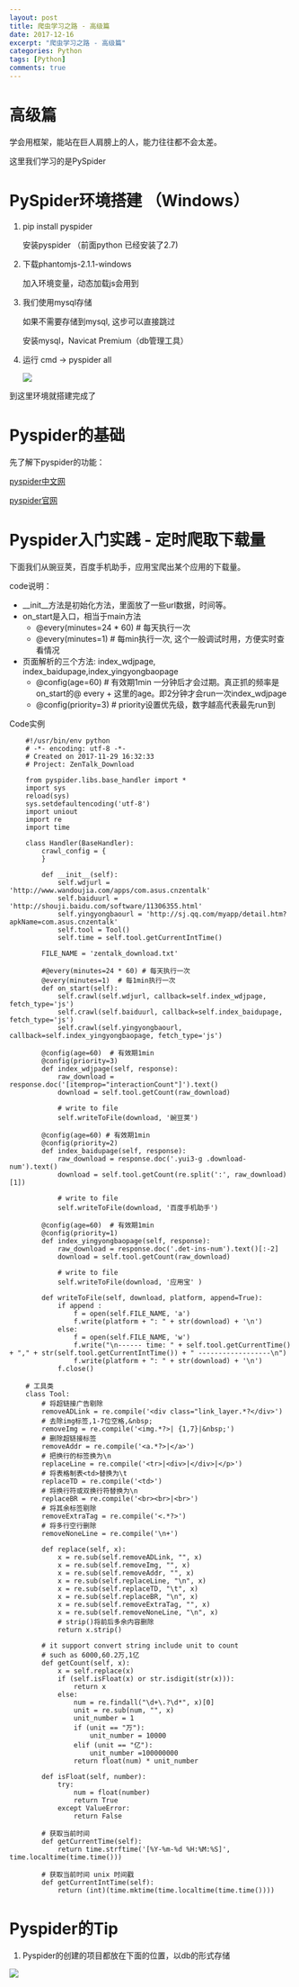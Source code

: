 ```yaml
---
layout: post
title: 爬虫学习之路 - 高级篇 
date: 2017-12-16
excerpt: "爬虫学习之路 - 高级篇"
categories: Python
tags: [Python]
comments: true
---
```



# 高级篇

学会用框架，能站在巨人肩膀上的人，能力往往都不会太差。

这里我们学习的是PySpider

# PySpider环境搭建 （Windows）

1. pip install pyspider

    安装pyspider （前面python 已经安装了2.7)

2. 下载phantomjs-2.1.1-windows

    加入环境变量，动态加载js会用到

3. 我们使用mysql存储

    如果不需要存储到mysql, 这步可以直接跳过

    安装mysql，Navicat Premium（db管理工具）

4. 运行 cmd -> pyspider all

    ![](https://i.imgur.com/OfqC6c3.png)
    

到这里环境就搭建完成了

# Pyspider的基础

先了解下pyspider的功能：

[pyspider中文网](http://www.pyspider.cn/book/pyspider/pyspider-Quickstart-2.html)

[pyspider官网](http://docs.pyspider.org/en/latest/Deployment-demo.pyspider.org/)

# Pyspider入门实践 - 定时爬取下载量

下面我们从豌豆荚，百度手机助手，应用宝爬出某个应用的下载量。

code说明：

- __init__方法是初始化方法，里面放了一些url数据，时间等。
- on_start是入口，相当于main方法
  - @every(minutes=24 * 60) # 每天执行一次
  - @every(minutes=1)  # 每min执行一次, 这个一般调试时用，方便实时查看情况
- 页面解析的三个方法: index_wdjpage, index_baidupage,index_yingyongbaopage
    - @config(age=60)  # 有效期1min 一分钟后才会过期。真正抓的频率是 on_start的@ every + 这里的age。即2分钟才会run一次index_wdjpage
    - @config(priority=3) # priority设置优先级，数字越高代表最先run到

Code实例

        #!/usr/bin/env python
        # -*- encoding: utf-8 -*-
        # Created on 2017-11-29 16:32:33
        # Project: ZenTalk_Download
        
        from pyspider.libs.base_handler import *
        import sys
        reload(sys)
        sys.setdefaultencoding('utf-8')
        import uniout
        import re
        import time 
        
        class Handler(BaseHandler):
            crawl_config = {
            }
            
            def __init__(self):
                self.wdjurl = 'http://www.wandoujia.com/apps/com.asus.cnzentalk'
                self.baiduurl = 'http://shouji.baidu.com/software/11306355.html'
                self.yingyongbaourl = 'http://sj.qq.com/myapp/detail.htm?apkName=com.asus.cnzentalk'
                self.tool = Tool()
                self.time = self.tool.getCurrentIntTime()
         
            FILE_NAME = 'zentalk_download.txt'
        
            #@every(minutes=24 * 60) # 每天执行一次
            @every(minutes=1)  # 每1min执行一次
            def on_start(self):
                self.crawl(self.wdjurl, callback=self.index_wdjpage, fetch_type='js')
                self.crawl(self.baiduurl, callback=self.index_baidupage, fetch_type='js')
                self.crawl(self.yingyongbaourl, callback=self.index_yingyongbaopage, fetch_type='js')
        
            @config(age=60)  # 有效期1min
            @config(priority=3)
            def index_wdjpage(self, response):
                raw_download = response.doc('[itemprop="interactionCount"]').text()
                download = self.tool.getCount(raw_download)
                
                # write to file
                self.writeToFile(download, '豌豆荚')
        
            @config(age=60) # 有效期1min
            @config(priority=2)
            def index_baidupage(self, response):
                raw_download = response.doc('.yui3-g .download-num').text()
                download = self.tool.getCount(re.split(':', raw_download)[1])
                
                # write to file
                self.writeToFile(download, '百度手机助手')
            
            @config(age=60)  # 有效期1min
            @config(priority=1)
            def index_yingyongbaopage(self, response):
                raw_download = response.doc('.det-ins-num').text()[:-2]
                download = self.tool.getCount(raw_download)  
                
                # write to file
                self.writeToFile(download, '应用宝' )
                
            def writeToFile(self, download, platform, append=True):
                if append :
                    f = open(self.FILE_NAME, 'a')
                    f.write(platform + ": " + str(download) + '\n') 
                else:
                    f = open(self.FILE_NAME, 'w')
                    f.write("\n------ time: " + self.tool.getCurrentTime() + "," + str(self.tool.getCurrentIntTime()) + " ------------------\n") 
                    f.write(platform + ": " + str(download) + '\n') 
                f.close()
                
        # 工具类
        class Tool:
            # 将超链接广告剔除
            removeADLink = re.compile('<div class="link_layer.*?</div>')
            # 去除img标签,1-7位空格,&nbsp;
            removeImg = re.compile('<img.*?>| {1,7}|&nbsp;')
            # 删除超链接标签
            removeAddr = re.compile('<a.*?>|</a>')
            # 把换行的标签换为\n
            replaceLine = re.compile('<tr>|<div>|</div>|</p>')
            # 将表格制表<td>替换为\t
            replaceTD = re.compile('<td>')
            # 将换行符或双换行符替换为\n
            replaceBR = re.compile('<br><br>|<br>')
            # 将其余标签剔除
            removeExtraTag = re.compile('<.*?>')
            # 将多行空行删除
            removeNoneLine = re.compile('\n+')
        
            def replace(self, x):
                x = re.sub(self.removeADLink, "", x)
                x = re.sub(self.removeImg, "", x)
                x = re.sub(self.removeAddr, "", x)
                x = re.sub(self.replaceLine, "\n", x)
                x = re.sub(self.replaceTD, "\t", x)
                x = re.sub(self.replaceBR, "\n", x)
                x = re.sub(self.removeExtraTag, "", x)
                x = re.sub(self.removeNoneLine, "\n", x)
                # strip()将前后多余内容删除
                return x.strip()
            
            # it support convert string include unit to count
            # such as 6000,60.2万,1亿
            def getCount(self, x):
                x = self.replace(x)
                if (self.isFloat(x) or str.isdigit(str(x))):
                    return x
                else:
                    num = re.findall("\d+\.?\d*", x)[0]
                    unit = re.sub(num, "", x)
                    unit_number = 1
                    if (unit == "万"):
                        unit_number = 10000
                    elif (unit == "亿"):
                        unit_number =100000000
                    return float(num) * unit_number
        
            def isFloat(self, number):
                try:
                    num = float(number)
                    return True
                except ValueError:
                    return False
            
            # 获取当前时间
            def getCurrentTime(self):
                return time.strftime('[%Y-%m-%d %H:%M:%S]', time.localtime(time.time()))
            
            # 获取当前时间 unix 时间戳
            def getCurrentIntTime(self):
                return (int)(time.mktime(time.localtime(time.time())))
    

# Pyspider的Tip

1. Pyspider的创建的项目都放在下面的位置，以db的形式存储

![](https://i.imgur.com/11Xi5mZ.png)